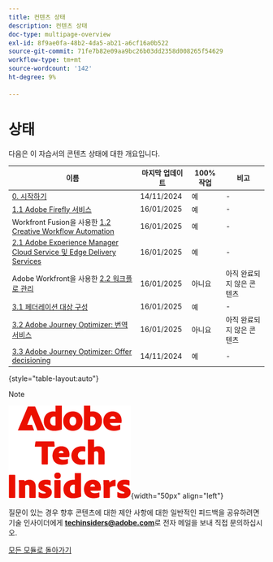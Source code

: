 ```yaml
---
title: 컨텐츠 상태
description: 컨텐츠 상태
doc-type: multipage-overview
exl-id: 8f9ae0fa-48b2-4da5-ab21-a6cf16a0b522
source-git-commit: 71fe7b82e09aa9bc26b03dd2358d008265f54629
workflow-type: tm+mt
source-wordcount: '142'
ht-degree: 9%

---
```


# 상태

다음은 이 자습서의 콘텐츠 상태에 대한 개요입니다.

| 이름 | 마지막 업데이트 | 100% 작업 | 비고 |
| ---------------------- | ------------ | ------------ |------------ |
| [0. 시작하기](./modules/getting-started/gettingstarted/getting-started.md) | 14/11/2024 | 예 | - |
| [1.1 Adobe Firefly 서비스](./modules/creative-cloud/module1.1/firefly-services.md) | 16/01/2025 | 예 | - |
| Workfront Fusion을 사용한 [1.2 Creative Workflow Automation](./modules/creative-cloud/module1.2/automation.md) | 16/01/2025 | 예 | - |
| [2.1 Adobe Experience Manager Cloud Service 및 Edge Delivery Services](./modules/csc/module2.1/aemcs.md) | 16/01/2025 | 예 | - |
| Adobe Workfront을 사용한 [2.2 워크플로 관리](./modules/csc/module2.2/workfront.md) | 16/01/2025 | 아니요 | 아직 완료되지 않은 콘텐츠 |
| [3.1 페더레이션 대상 구성](./modules/uce/module3.1/fac.md) | 16/01/2025 | 예 | - |
| [3.2 Adobe Journey Optimizer: 번역 서비스](./modules/uce/module3.2/ajotranslationsvcs.md) | 16/01/2025 | 아니요 | 아직 완료되지 않은 콘텐츠 |
| [3.3 Adobe Journey Optimizer: Offer decisioning](./modules/uce/module3.3/offer-decisioning.md) | 14/11/2024 | 예 | - |

{style="table-layout:auto"}

>[!NOTE]
>
>![기술 내부자](./assets/images/techinsiders.png){width="50px" align="left"}
>
>질문이 있는 경우 향후 콘텐츠에 대한 제안 사항에 대한 일반적인 피드백을 공유하려면 기술 인사이더에게 **techinsiders@adobe.com**&#x200B;로 전자 메일을 보내 직접 문의하십시오.

[모든 모듈로 돌아가기](./overview.md)
